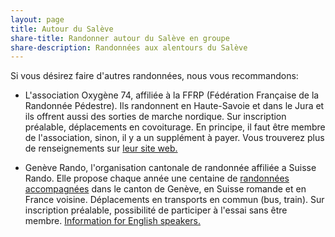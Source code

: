 ```yaml
---
layout: page
title: Autour du Salève
share-title: Randonner autour du Salève en groupe
share-description: Randonnées aux alentours du Salève
---
```

Si vous désirez faire d'autres randonnées, nous vous recommandons:

* L'association Oxygène 74, affiliée à la FFRP (Fédération Française de la Randonnée Pédestre). Ils randonnent en Haute-Savoie et dans le Jura et ils offrent aussi des sorties de marche nordique. Sur inscription préalable, déplacements en covoiturage. En principe, il faut être membre de l'association, sinon, il y a un supplément à payer. Vous trouverez plus de renseignements sur [leur site web.](https://www.randonneeoxygene74.com/)

* Genève Rando, l'organisation cantonale de randonnée affiliée a Suisse Rando. Elle propose chaque année une centaine de [randonnées accompagnées](https://www.geneverando.ch/fr/randonner/randonnees-accompagnees) dans le canton de Genève, en Suisse romande et en France voisine. Déplacements en transports en commun (bus, train).  Sur inscription préalable, possibilité de participer à l'essai  sans être membre. [Information for English speakers.](https://www.geneverando.ch/fr/association/english-speakers)
